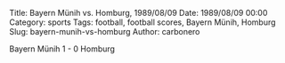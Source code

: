 Title: Bayern Münih vs. Homburg, 1989/08/09
Date: 1989/08/09 00:00
Category: sports
Tags: football, football scores, Bayern Münih, Homburg
Slug: bayern-munih-vs-homburg
Author: carbonero


Bayern Münih 1 - 0 Homburg
